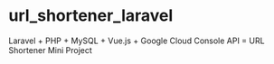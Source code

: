 # url_shortener_laravel
Laravel + PHP + MySQL + Vue.js + Google Cloud Console API = URL Shortener Mini Project
